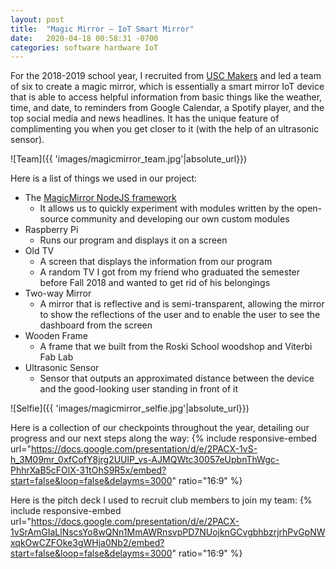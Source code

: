 ```yaml
---
layout: post
title:  "Magic Mirror – IoT Smart Mirror"
date:   2020-04-18 00:58:31 -0700
categories: software hardware IoT
---
```

For the 2018-2019 school year, I recruited from [USC Makers](http://viterbimakers.usc.edu/) and led a team of six to create a magic mirror, which is essentially a smart mirror IoT device that is able to access helpful information from basic things like the weather, time, and date, to reminders from Google Calendar, a Spotify player, and the top social media and news headlines. It has the unique feature of complimenting you when you get closer to it (with the help of an ultrasonic sensor). 

![Team]({{ 'images/magicmirror_team.jpg'|absolute_url}}) 

Here is a list of things we used in our project:
* The [MagicMirror NodeJS framework](https://github.com/MichMich/MagicMirror)
	* It allows us to quickly experiment with modules written by the open-source community and developing our own custom modules
* Raspberry Pi
	* Runs our program and displays it on a screen
* Old TV
	* A screen that displays the information from our program
	* A random TV I got from my friend who graduated the semester before Fall 2018 and wanted to get rid of his belongings
* Two-way Mirror
	* A mirror that is reflective and is semi-transparent, allowing the mirror to show the reflections of the user and to enable the user to see the dashboard from the screen
* Wooden Frame
	* A frame that we built from the Roski School woodshop and Viterbi Fab Lab
* Ultrasonic Sensor
	* Sensor that outputs an approximated distance between the device and the good-looking user standing in front of it

![Selfie]({{ 'images/magicmirror_selfie.jpg'|absolute_url}}) 

Here is a collection of our checkpoints throughout the year, detailing our progress and our next steps along the way:
{% include responsive-embed url="https://docs.google.com/presentation/d/e/2PACX-1vS-h_3M09mr_0xfCofY8jrg2UUlP_vs-AJMQWtc30057eUpbnThWgc-PhhrXaB5cFOlX-31tOhS9R5x/embed?start=false&loop=false&delayms=3000" ratio="16:9" %}

Here is the pitch deck I used to recruit club members to join my team:
{% include responsive-embed url="https://docs.google.com/presentation/d/e/2PACX-1vSrAmGIaLlNscsYo8wQNn1MmAWRnsvpPD7NUojknGCvgbhbzrjrhPvGpNWxqkOwCZFOke3gWHja0Nb2/embed?start=false&loop=false&delayms=3000" ratio="16:9" %}


